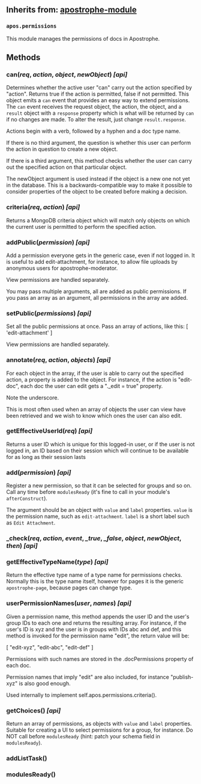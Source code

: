 ## Inherits from: [apostrophe-module](./apostrophe-module/README.md)
### `apos.permissions`
This module manages the permissions of docs in Apostrophe.


## Methods
### can(*req*, *action*, *object*, *newObject*) *[api]*
Determines whether the active user "can" carry out the
action specified by "action". Returns true if the action
is permitted, false if not permitted.
This object emits a `can` event that provides an easy way to
extend permissions. The `can` event receives the request object, the
action, the object, and a `result` object with a `response` property
which is what will be returned by `can` if no changes are made.
To alter the result, just change `result.response`.

Actions begin with a verb, followed by a hyphen and a
doc type name.

If there is no third argument, the question is whether this user can
perform the action in question to create a new object.

If there is a third argument, this method checks whether the user can
carry out the specified action on that particular object.

The newObject argument is used instead if the object is a new one not
yet in the database. This is a backwards-compatible way to make it
possible to consider properties of the object to be created before
making a decision.
### criteria(*req*, *action*) *[api]*
Returns a MongoDB criteria object which will match only objects
on which the current user is permitted to perform the
specified action.
### addPublic(*permission*) *[api]*
Add a permission everyone gets in the generic case, even if
not logged in. It is useful to add edit-attachment, for instance, to
allow file uploads by anonymous users for apostrophe-moderator.

View permissions are handled separately.

You may pass multiple arguments, all are added as public permissions. If you
pass an array as an argument, all permissions in the array are added.
### setPublic(*permissions*) *[api]*
Set all the public permissions at once. Pass an array of
actions, like this: [ 'edit-attachment' ]

View permissions are handled separately.
### annotate(*req*, *action*, *objects*) *[api]*
For each object in the array, if the user is able to
carry out the specified action, a property is added
to the object. For instance, if the action is "edit-doc",
each doc the user can edit gets a "._edit = true" property.

Note the underscore.

This is most often used when an array of objects the user
can view have been retrieved and we wish to know which ones
the user can also edit.
### getEffectiveUserId(*req*) *[api]*
Returns a user ID which is unique for this logged-in user, or if the user
is not logged in, an ID based on their session which will continue to be
available for as long as their session lasts
### add(*permission*) *[api]*
Register a new permission, so that it can be selected for
groups and so on. Call any time before `modulesReady`
(it's fine to call in your module's `afterConstruct`).

The argument should be an object with `value` and `label` properties.
`value` is the permission name, such as `edit-attachment`.
`label` is a short label such as `Edit Attachment`.
### _check(*req*, *action*, *event*, *_true*, *_false*, *object*, *newObject*, *then*) *[api]*

### getEffectiveTypeName(*type*) *[api]*
Return the effective type name of a type name for permissions checks.
Normally this is the type name itself, however for pages it is
the generic `apostrophe-page`, because pages can change type.
### userPermissionNames(*user*, *names*) *[api]*
Given a permission name, this method appends the user ID and
the user's group IDs to each one and returns the resulting
array. For instance, if the user's ID is xyz and the user
is in groups with IDs abc and def, and this method is invoked
for the permission name "edit", the return value will be:

[ "edit-xyz", "edit-abc", "edit-def" ]

Permissions with such names are stored in the .docPermissions
property of each doc.

Permission names that imply "edit" are also included,
for instance "publish-xyz" is also good enough.

Used internally to implement self.apos.permissions.criteria().
### getChoices() *[api]*
Return an array of permissions, as objects with `value` and `label`
properties. Suitable for creating a UI to select permissions for
a group, for instance. Do NOT call before `modulesReady` (hint:
patch your schema field in `modulesReady`).
### addListTask()

### modulesReady()

